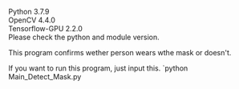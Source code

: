 Python 3.7.9  
OpenCV 4.4.0  
Tensorflow-GPU 2.2.0  
Please check the python and module version.  
  
This program confirms wether person wears wthe mask or doesn't.  
  
If you want to run this program, just input this.
`python Main_Detect_Mask.py
